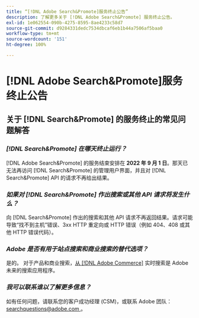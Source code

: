 ```yaml
---
title: “[!DNL Adobe Search&Promote]服务终止公告”
description: 了解更多关于 [!DNL Adobe Search&Promote] 服务终止公告。
exl-id: 1e062554-090b-4275-8595-8ae4233c58d7
source-git-commit: d9284331dedc7534dbcaf6eb1b44a7506af5baa0
workflow-type: tm+mt
source-wordcount: '151'
ht-degree: 100%

---
```


# [!DNL Adobe Search&Promote]服务终止公告

## 关于 [!DNL Search&Promote] 的服务终止的常见问题解答

### **_[!DNL Search&Promote] 在哪天终止运行？_**

[!DNL Adobe Search&Promote] 的服务结束安排在 **2022 年 9 月 1 日**。那天已无法再访问 [!DNL Search&Promote] 的管理用户界面，并且对 [!DNL Search&Promote] API 的请求不再给出结果。

### **_如果对 [!DNL Search&Promote] 作出搜索或其他 API 请求将发生什么？_**

向 [!DNL Search&Promote] 作出的搜索和其他 API 请求不再返回结果。请求可能导致“找不到主机”错误、3xx HTTP 重定向或 HTTP 错误（例如 404、408 或其他 HTTP 错误代码）。

### **_Adobe 是否有用于站点搜索和商业搜索的替代选项？_**

是的。 对于产品和商业搜索，[从  [!DNL Adobe Commerce]](https://experienceleague.adobe.com/docs/commerce-merchant-services/live-search/guide-overview.html?lang=zh-Hans) 实时搜索是 Adobe 未来的搜索应用程序。 

<!-- ### **_Can Adobe recommend any frameworks or platforms that offer features similar to Search&Promote?_**

  Yes. If the Search&Promote feature is critical to your marketing strategy, consider the many open-source frameworks that exist to power search, including [Apache Solr](https://solr.apache.org/) and [Elastic Free and Open](https://www.elastic.co/about/free-and-open).  

  Also, both [AWS](https://aws.amazon.com/cloudsearch/) and [Microsoft&reg; Azure](https://azure.microsoft.com/en-us/services/search/) provide cloud-native search capabilities on their respective cloud platforms. You can integrate both options into Adobe Experience Manager Sites to power site search and more. -->

### **_我可以联系谁以了解更多信息？_**

如有任何问题，请联系您的客户成功经理 (CSM)，或联系 Adobe 团队：[ searchquestions@adobe.com ](mailto:searchquestions@adobe.com)。
